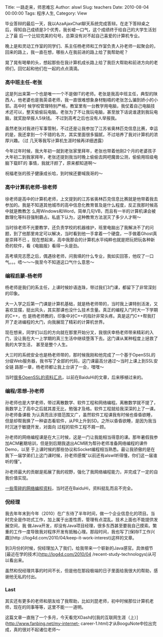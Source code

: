 Title: 一路走来，师恩难忘
Author: alswl
Slug: teachers
Date: 2010-08-04 00:00:00
Tags: 程序人生, 
Category: View

毕业答辩的最后一天，我以AzaAjaxChat聊天系统完成答辩。在走下答辩桌之后，得知自己成绩是3个优秀，我长嘘一口气，这个成绩终于给自己的大学生活划上了最
后一个比较完美的句号。总算没有对不起自己喜爱的计算机专业。

晚上是和灵动工作室的同学们、系主任杨老师和工作室负责人孙老师一起聚会的，回来的路上，我一直在想，哪些人在我前进的路上给了我帮助呢？

晃了晃有喝晕的头，想起那些在我计算机成长路上给了我巨大帮助和前进方向的老师们，回忆起和他们在一起的点点滴滴。

### 高中班主任-老张

这是列出来第一个也是唯一一个不是做IT的老师。老张是我高中班主任，典型的陕西人，他老婆也是我英语老师，我一直很难想象身材魁梧的老张怎么骗到娇小的小郭。高中时
候学校管理特别严格，教室里有一台教学用电脑，我仗着自己电脑技术还可以，整天偷偷玩电脑。老张为了不让我玩电脑，甚至放下话说谁逮到我玩电脑，就奖励举报人5块钱。
不过到高考之后也没有人举报我。

虽然老张对我进行军事管制，不过还是让我参加了江苏省奥林匹克信息比赛，幸运的是，我还拿到一个不错的名次，其实里面很多猫腻，不过培养了我对计算机的浓厚兴趣。（过
几天等我写计算机生涯时候再详细透露）

今年过年时候，我大年初一就到老张家里拜年，老张也带着他刚2个月的老婆孩子大年初二到我家拜年，老张还提到我当时晚上偷偷去网吧魔兽公测，偷偷用班级电脑下载BT的
事情，我就汗颜了，原来都知道啊～

祝福老张的孩子健康成长哈，到时候还要喊我哥的～

### 高中计算机老师-徐老师

徐老师是高中的计算机老师，上文提到的江苏省奥林匹克信息比赛就是他带着我去参加的。我是不知道其他城市的高中信息化教育普及是什么程度，反正我那时候高中就是教教怎
么用Windows和Word，简单几句VB，而且有一半的计算机课会被数理化等科目强制霸占。私底下认为，这种教育方法泯灭了多少人才啊～

当时徐老师不光要教学，还负责学校的机器维护，班里电脑出了我解决不了的问题，到了他那里肯定可以解决，当时看到他一手拿着一个硬盘，一手做着Ghost真是崇拜不已
。现在想起来，高中我那会的计算机水平纯粹也就是把玩把玩各种新奇的软件，看《电脑报》看得一头是劲。

高考填完志愿之后，偶遇徐老师，问我填的什么专业，我如实回答，他叹了一口气。。。唔～～～我至今不知道这口气什么意思～

### 编程启蒙-杨老师

杨老师是我们的系主任，上课时候妙语连珠，带过我们3门课，都留下了非常深刻的印象。

大一入学之后第一门课是计算机基础，就是杨老师带的，当时我上课特别活泼，又喜欢显摆，挺出风头，其实那课也没什么技术含量。真正的编程入门时大一下学期的C++，也
是杨老师教的，印象中对C++的指针非常头疼。真是这门C++帮我打开了走进编程的大门，向我展现了精彩的计算机世界。

现在想来，同学们以后的方向就在那里开始分叉，我很庆幸杨老师带来精彩的入门，没让我在大一上学期的真三生活中继续堕落下去。这门课从某种程度上拯救了我的大学生活，
甚至是整个人生。

大三时的系统安全也是杨老师带的，那时候我刚和他完成了一个基于OpenSSL的分级Web服务器，我书写了全部的代码，这门课最高分通过～当时上课上到SSL安全链
路那一章，杨老师都让我上台讲了一会，嘿嘿～

当时[很多OpenSSL的资料汇总](http://log4d.com/tag/openssl)，以前在BaiduHi的文章，后来移植过来的。

### 编程/思想-孙老师

孙老师也是大学老师，带过离散数学、软件工程和网络编程。离散数学就不提了，我数学上了高中之后就其差无比，勉强才及格。软件工程就给我深深的上了一课。孙老师备课极
为认真而且涉猎范围又广，虽然软件工程课我有时候也昏昏欲睡，但是却帮我换了一种姿态看软件，从PR上升到SD。之所以昏昏欲睡，是因为我当时沉迷于敏捷开发，对面向
过程的软件工程不屑一顾。

孙老师的网络编程课是在大三时候，这是一门让我能相当得意的课。那年暑假我参加ACM暑期培训，但是到后期我退出ACM转为帮孙老师准备网络编程的课件Demo，以至
于上课时候的那些协议和Socket编程相当熟悉。最让我骄傲的是在我下一届学弟们上这门课时候，孙老师感慨"以前还有alswl听得懂，你们这一届谁听的懂"。

孙老师最大的贡献是拓展了我的视野，强化了我网络编程能力，并完成了一定的自我价值实现。

[一些零碎的网络编程资料](http://log4d.com/tag/netprogram)，当时还在BaiduHi，资料挺乱而且不完全。

### 倪经理

我去年年末到今年（2010）在广东待了半年时间，做一个企业信息化的项目。当时完全是作坊式工作，加上属于出差性质，管理有点混乱。技术上面也不能提供发展空间，我
做Java开发，却没有Java项目经理，很多东西甚至要我自己摸索。繁重的工作一度导致我对程序开发有抵触心理。那段时间，我也写了[保持IT工作兴趣](http
://log4d.com/2010/04/keep-it-work-interest)这样的文章。

到3月份的时候，倪经理加入了我们，给我带来一个崭新的Java感官。具体细节[最近在学的技术](http://log4d.com/2010/04
/recent-study-technologys)从可以看出来。

虽然和倪经理共事的时间不长，但是他在那段极端的日子里面给我很大的帮助，感谢他无私的付出。

### Last

其实还有更多的老师和朋友给了我帮助，比如刘昆老师，初中时候那位计算机老师，现在的同事等等，这里不能一一道明。

这篇文章一直拖了一个多月，今天看完XDash的[我的互联网生涯（上）](http://www.fanbing.net/my-internet-
career-1.html)才从BooguNote中拉出完成，真的很对不起诸位老师～

